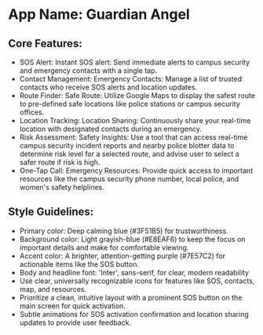 # **App Name**: Guardian Angel

## Core Features:

- SOS Alert: Instant SOS alert: Send immediate alerts to campus security and emergency contacts with a single tap.
- Contact Management: Emergency Contacts: Manage a list of trusted contacts who receive SOS alerts and location updates.
- Route Finder: Safe Route: Utilize Google Maps to display the safest route to pre-defined safe locations like police stations or campus security offices.
- Location Tracking: Location Sharing: Continuously share your real-time location with designated contacts during an emergency.
- Risk Assessment: Safety Insights: Use a tool that can access real-time campus security incident reports and nearby police blotter data to determine risk level for a selected route, and advise user to select a safer route if risk is high.
- One-Tap Call: Emergency Resources: Provide quick access to important resources like the campus security phone number, local police, and women's safety helplines.

## Style Guidelines:

- Primary color: Deep calming blue (#3F51B5) for trustworthiness.
- Background color: Light grayish-blue (#E8EAF6) to keep the focus on important details and make for comfortable viewing.
- Accent color: A brighter, attention-getting purple (#7E57C2) for actionable items like the SOS button.
- Body and headline font: 'Inter', sans-serif, for clear, modern readability
- Use clear, universally recognizable icons for features like SOS, contacts, map, and resources.
- Prioritize a clean, intuitive layout with a prominent SOS button on the main screen for quick activation.
- Subtle animations for SOS activation confirmation and location sharing updates to provide user feedback.
